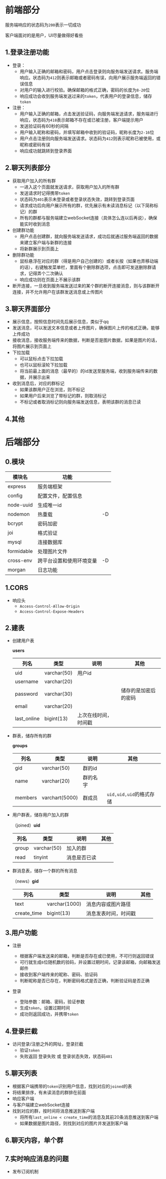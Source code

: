 # 前端部分

服务端响应的状态码为`200`表示一切成功

客户端面对的是用户，UI尽量做得好看些

## 1.登录注册功能

- 登录：
	- 用户输入正确的邮箱和密码，用户点击登录则向服务端发送请求。服务端响应。状态码为`412`则表示邮箱或者密码有误，向用户展示服务端返回的错误信息
	- 对用户的输入进行校验。确保邮箱的格式正确，密码的长度为`8-20`位
	- 响应成功会收到服务端发送过来的`token`，代表用户的登录信息，储存`token`
- 注册：
	- 用户输入正确的邮箱，点击发送验证码，向服务端发送请求，服务端进行响应，状态码为`418`表示邮箱不存在或已被注册，客户端提示用户
	- 发送验证码有60秒的间隔
	- 用户输入昵称和密码，并填写邮箱中收到的验证码，昵称长度为`2-16`位
	- 用户点击注册则向服务端发送请求。状态码为`412`则表示昵称已被使用，或昵称或密码有误
	- 响应成功就跳转到登录界面

## 2.聊天列表部分

- 获取用户加入的所有群
	- 一进入这个页面就发送请求，获取用户加入的所有群
	- 发送请求时记得携带`token`
	- 状态码为`401`表示未登录或者登录状态失效，跳转到登录页面
	- 请求成功后向用户展示所有的群，优先展示有未读消息标记（以下简称标记）的群
	- 所有的群都与服务端建立webSocket连接（具体怎么连以后再说），确保能实时收到消息
- 创建群功能
	- 用户点击创建群，就向服务端发送请求，成功后就通过服务端返回的数据来建立客户端与新群的连接
	- 将新群展示到页面上
- 删除群功能
	- 鼠标悬浮在对应的群（得是用户自己创建的）或者长按（如果也弄移动端的话），右键触发菜单栏，里面有个删除群选项，点击即可发送删除群请求，记得弄个二次确认
	- 响应成功则在页面上不展示该群
- 断开连接，一旦收到服务端发送过来的某个群的断开连接消息，则与该群断开连接，并不允许用户在该群发送消息或上传图片

## 3.聊天界面部分

- 展示信息，按照信息时间先后展示信息，类似于qq
- 发送消息，可以发送文本信息或者上传图片，确保图片上传的格式正确，能够上传成功
- 接收消息，接收服务端传来的数据，判断是否是图片数据，如果是图片的话，将图片展示到页面上
- 下拉加载
	- 可以鼠标点击下拉加载
	- 也可以鼠标滚轮下拉加载
	- 将当前最上面的消息（最早的）的id发送至服务端，收到服务端传来的数据，并展示出来
- 收到消息后，对应的群标记
	- 如果该群用户正在浏览，则不标记
	- 如果用户后来浏览了带标记的群，则取消标记
	- 不标记或者取消标记则向服务端发送信息，表明该群的消息已读

## 4.其他



# 后端部分

## 0.模块

| 模块名     | 功能                     |      |
| ---------- | ------------------------ | ---- |
| express    | 服务端框架               |      |
| config     | 配置文件，配置信息       |      |
| node-uuid  | 生成唯一id               |      |
| nodemon    | 热重载                   | -D   |
| bcrypt     | 密码加密                 |      |
| joi        | 格式验证                 |      |
| mysql      | 连接数据库               |      |
| formidable | 处理图片文件             |      |
| cross-env  | 跨平台设置和使用环境变量 | -D   |
| morgan     | 日志功能                 |      |

## 1.CORS

- 响应头
	- `Access-Control-Allow-Origin`
	- `Access-Control-Expose-Headers`

## 2.建表

- 创建用户表

  **users**

  | 列名        | 类型        | 说明                 | 其他                 |
  | ----------- | ----------- | -------------------- | -------------------- |
  | uid         | varchar(50) | 用户id               |                      |
  | username    | varchar(20) |                      |                      |
  | password    | varchar(30) |                      | 储存的是加密后的密码 |
  | email       | varchar(20) |                      |                      |
  | last_online | bigint(13) | 上次在线时间，时间戳 |                      |

- 群表，储存所有的群

	**groups**

    | 列名    | 类型           | 说明     | 其他                    |
    | ------- | -------------- | -------- | ----------------------- 
    | gid     | varchar(50)    | 群的id   |                         |
    | name    | varchar(20)    | 群的名字 |                         |
    | members | varchart(5000) | 群成员   | `uid,uid,uid`的格式存储 |
  
- 用户群表，储存用户加入的群

  （joined）**uid**

  | 列名  | 类型        | 说明         | 其他 |
  | ----- | ----------- | ------------ | ---- |
  | group | varchar(50) | 加入的群     |      |
  | read  | tinyint     | 消息是否已读 |      |

- 群消息表，储存一个群的所有消息

  （news）**gid**

  | 列名        | 类型          | 说明                 | 其他 |
  | ----------- | ------------- | -------------------- | ---- |
  | text        | varchar(1000) | 消息内容或图片路径   |      |
  | create_time | bigint(13)   | 消息发表时间，时间戳 |      |

## 3.用户功能

- 注册
  - 根据客户端发送来的邮箱，判断是否存在或已使用，不可行则返回错误
  - 可行就生成`6`位随机数的验码，并设置过期时间，记录该邮箱，向邮箱发送邮件
  - 接收到客户端传来的昵称、密码、验证码
  - 判断昵称是否已存在，判断密码格式是否正确，判断验证码是否正确
- 登录

	- 登陆参数：邮箱、密码，验证参数
	- 生成`token`，设置过期时间
	- 成功则返回成功，并携带`token`

## 4.登录拦截

- 访问登录/注册之外的网址，登录拦截
	- 验证`token`
	- 失败返回 登录失败 或 登录状态失效，状态码`401`

## 5.聊天列表

- 根据客户端携带的`token`识别用户信息，找到对应的`joined`的表
- 将结果排序，有未读消息的群排在前面
- 响应客户端
- 与客户端建立webSocket连接
- 找到对应的群，按时间将消息推送到客户端
  - 将所有`last_online < create_time`的消息及其前20条消息推送到客户端
  - 如果数据是图片路径，则找到对应的图片并发送到客户端


## 6.聊天内容，单个群



## 7.实时响应消息的问题

- 发布订阅机制

